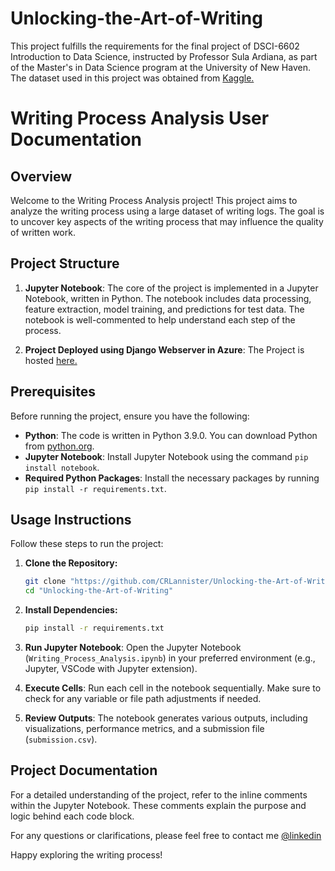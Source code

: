 # Unlocking-the-Art-of-Writing
This project fulfills the requirements for the final project of DSCI-6602 Introduction to Data Science, instructed by Professor Sula Ardiana, as part of the Master's in Data Science program at the University of New Haven. The dataset used in this project was obtained from [Kaggle.](https://www.kaggle.com/competitions/linking-writing-processes-to-writing-quality)

# Writing Process Analysis User Documentation

## Overview

Welcome to the Writing Process Analysis project! This project aims to analyze the writing process using a large dataset of writing logs. The goal is to uncover key aspects of the writing process that may influence the quality of written work.

## Project Structure

1. **Jupyter Notebook**: The core of the project is implemented in a Jupyter Notebook, written in Python. The notebook includes data processing, feature extraction, model training, and predictions for test data. The notebook is well-commented to help understand each step of the process.

2. **Project Deployed using Django Webserver in Azure**: The Project is hosted [here.](https://team-2-dsci-6002-f23-fp-unlocking-the-art-of-writing.azurewebsites.net/)


## Prerequisites

Before running the project, ensure you have the following:

- **Python**: The code is written in Python 3.9.0. You can download Python from [python.org](https://www.python.org/downloads/).
- **Jupyter Notebook**: Install Jupyter Notebook using the command `pip install notebook`.
- **Required Python Packages**: Install the necessary packages by running `pip install -r requirements.txt`.

## Usage Instructions

Follow these steps to run the project:

1. **Clone the Repository:**
   ```bash
   git clone "https://github.com/CRLannister/Unlocking-the-Art-of-Writing.git"
   cd "Unlocking-the-Art-of-Writing"
    ```
2. **Install Dependencies:**

    ```bash
    pip install -r requirements.txt
    ```

3. **Run Jupyter Notebook**: Open the Jupyter Notebook (`Writing_Process_Analysis.ipynb`) in your preferred environment (e.g., Jupyter, VSCode with Jupyter extension).

4. **Execute Cells**: Run each cell in the notebook sequentially. Make sure to check for any variable or file path adjustments if needed.

5. **Review Outputs**: The notebook generates various outputs, including visualizations, performance metrics, and a submission file (`submission.csv`).

## Project Documentation

For a detailed understanding of the project, refer to the inline comments within the Jupyter Notebook. These comments explain the purpose and logic behind each code block.

For any questions or clarifications, please feel free to contact me [@linkedin](!https://www.linkedin.com/in/agarwalashishsinghal/)

Happy exploring the writing process!
